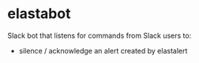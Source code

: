 # elastabot
Slack bot that listens for commands from Slack users to:
* silence / acknowledge an alert created by elastalert

